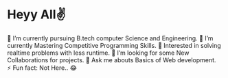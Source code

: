 # Heyy All✌

 🔭 I’m currently pursuing B.tech computer Science and Engineering.
 🌱 I’m currently Mastering Competitive Programming Skills.
 🎯 Interested in solving realtime problems with less runtime.
 🤔 I’m looking for some New Collaborations for projects.
 💬 Ask me abouts Basics of Web development.  
 ⚡ Fun fact: Not Here.. 😂

